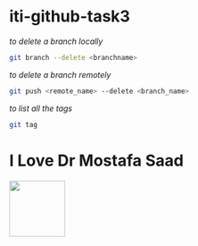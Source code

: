 # iti-github-task3

*to delete a branch locally*

```Bash
git branch --delete <branchname>
```
*to delete a branch remotely*
```Bash
git push <remote_name> --delete <branch_name>
```
*to list all the tags*
```bash
git tag
```

# I Love Dr Mostafa Saad 
<img src="https://avatars.githubusercontent.com/u/5536363?v=4" width="100" height="100" display="block">




